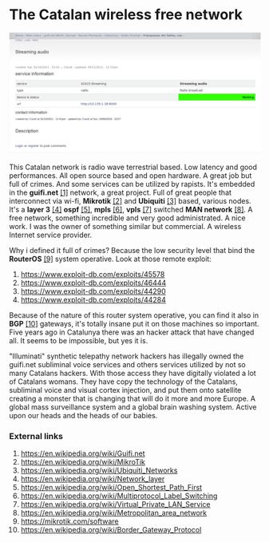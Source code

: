 # The Catalan wireless free network

![Streaming audio](../Images/streamingaudio.png)

This Catalan network is radio wave terrestrial based. Low latency and good performances. All open source based and open hardware. A great job but full of crimes. And some services can be utilized by rapists. It's embedded in the **guifi.net** [[1]](https://en.wikipedia.org/wiki/Guifi.net) network, a great project. Full of great people that interconnect via wi-fi, **Mikrotik** [[2]](https://en.wikipedia.org/wiki/MikroTik) and **Ubiquiti** [[3]](https://en.wikipedia.org/wiki/Ubiquiti_Networks) based, various nodes. It's a **layer 3** [[4]](https://en.wikipedia.org/wiki/Network_layer) **ospf** [[5]](https://en.wikipedia.org/wiki/Open_Shortest_Path_First), **mpls** [[6]](https://en.wikipedia.org/wiki/Multiprotocol_Label_Switching), **vpls** [[7]](https://en.wikipedia.org/wiki/Virtual_Private_LAN_Service) switched **MAN network** [[8]](https://en.wikipedia.org/wiki/Metropolitan_area_network). A free network, something incredible and very good administrated. A nice work. I was the owner of something similar but commercial. A wireless Internet service provider. 

Why i defined it full of crimes? Because the low security level that bind the **RouterOS** [[9]](https://mikrotik.com/software) system operative. Look at those remote exploit:

1. https://www.exploit-db.com/exploits/45578
2. https://www.exploit-db.com/exploits/46444
3. https://www.exploit-db.com/exploits/44290
4. https://www.exploit-db.com/exploits/44284

Because of the nature of this router system operative, you can find it also in **BGP** [[10]](https://en.wikipedia.org/wiki/Border_Gateway_Protocol) gateways, it's totally insane put it on those machines so important. Five years ago in Catalunya there was an hacker attack that have changed all. It seems to be impossible, but yes it is. 

"Illuminati" synthetic telepathy network hackers has illegally owned the guifi.net subliminal voice services and others services utilized by not so many Catalans hackers. With those access they have digitally violated a lot of Catalans womans. They have copy the technology of the Catalans, subliminal voice and visual cortex injection, and put them onto satellite creating a monster that is changing that will do it more and more Europe. A global mass surveillance system and a global brain washing system. Active upon our heads and the heads of our babies.



### External links

1. https://en.wikipedia.org/wiki/Guifi.net
2. https://en.wikipedia.org/wiki/MikroTik
3. https://en.wikipedia.org/wiki/Ubiquiti_Networks
4. https://en.wikipedia.org/wiki/Network_layer
5. https://en.wikipedia.org/wiki/Open_Shortest_Path_First
6. https://en.wikipedia.org/wiki/Multiprotocol_Label_Switching
7. https://en.wikipedia.org/wiki/Virtual_Private_LAN_Service
8. https://en.wikipedia.org/wiki/Metropolitan_area_network
9. https://mikrotik.com/software
10. https://en.wikipedia.org/wiki/Border_Gateway_Protocol